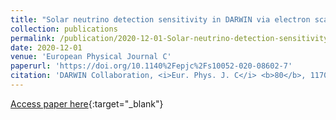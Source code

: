 ```yaml
---
title: "Solar neutrino detection sensitivity in DARWIN via electron scattering"
collection: publications
permalink: /publication/2020-12-01-Solar-neutrino-detection-sensitivity-in-DARWIN-via-electron-scattering
date: 2020-12-01
venue: 'European Physical Journal C'
paperurl: 'https://doi.org/10.1140%2Fepjc%2Fs10052-020-08602-7'
citation: 'DARWIN Collaboration, <i>Eur. Phys. J. C</i> <b>80</b>, 1170 (2020)'
---
```

[Access paper here](https://doi.org/10.1140%2Fepjc%2Fs10052-020-08602-7){:target="_blank"}
